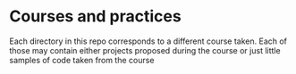 # Courses and practices
Each directory in this repo corresponds to a different  course taken. Each of those may contain either projects proposed during the course or just little samples of code taken from the course
